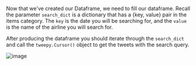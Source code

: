 <!--title={Retrieving Tweets for produce_dataframe()}-->

<!--concepts={indexingDataframes.mdx}-->

Now that we've created our Dataframe, we need to fill our dataframe. Recall the parameter `search_dict` is a dictionary that has a {key, value} pair in the items category. The `key` is the date you will be searching for, and the `value` is the name of the airline you will search for. 



After producing the dataframe you should iterate through the `search_dict` and call  the `tweepy.Cursor()` object to get the tweets with the search query. 



![image]()


